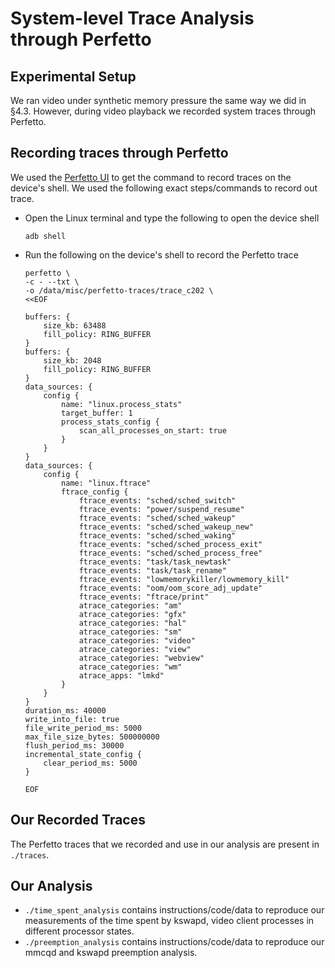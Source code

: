# System-level Trace Analysis through Perfetto

## Experimental Setup

We ran video under synthetic memory pressure the same way we did in §4.3. However, during video playback we recorded system traces through Perfetto.

## Recording traces through Perfetto

We used the [Perfetto UI](https://ui.perfetto.dev/#!/record) to get the command to record traces on the device's shell. We used the following exact steps/commands to record out trace.

- Open the Linux terminal and type the following to open the device shell
    ```
    adb shell
    ```
- Run the following on the device's shell to record the Perfetto trace
    ```
    perfetto \
    -c - --txt \
    -o /data/misc/perfetto-traces/trace_c202 \
    <<EOF

    buffers: {
        size_kb: 63488
        fill_policy: RING_BUFFER
    }
    buffers: {
        size_kb: 2048
        fill_policy: RING_BUFFER
    }
    data_sources: {
        config {
            name: "linux.process_stats"
            target_buffer: 1
            process_stats_config {
                scan_all_processes_on_start: true
            }
        }
    }
    data_sources: {
        config {
            name: "linux.ftrace"
            ftrace_config {
                ftrace_events: "sched/sched_switch"
                ftrace_events: "power/suspend_resume"
                ftrace_events: "sched/sched_wakeup"
                ftrace_events: "sched/sched_wakeup_new"
                ftrace_events: "sched/sched_waking"
                ftrace_events: "sched/sched_process_exit"
                ftrace_events: "sched/sched_process_free"
                ftrace_events: "task/task_newtask"
                ftrace_events: "task/task_rename"
                ftrace_events: "lowmemorykiller/lowmemory_kill"
                ftrace_events: "oom/oom_score_adj_update"
                ftrace_events: "ftrace/print"
                atrace_categories: "am"
                atrace_categories: "gfx"
                atrace_categories: "hal"
                atrace_categories: "sm"
                atrace_categories: "video"
                atrace_categories: "view"
                atrace_categories: "webview"
                atrace_categories: "wm"
                atrace_apps: "lmkd"
            }
        }
    }
    duration_ms: 40000
    write_into_file: true
    file_write_period_ms: 5000
    max_file_size_bytes: 500000000
    flush_period_ms: 30000
    incremental_state_config {
        clear_period_ms: 5000
    }

    EOF
    ```

## Our Recorded Traces

The Perfetto traces that we recorded and use in our analysis are present in `./traces`.

## Our Analysis

- `./time_spent_analysis` contains instructions/code/data to reproduce our measurements of the time spent by kswapd, video client processes in different processor states.
- `./preemption_analysis` contains instructions/code/data to reproduce our mmcqd and kswapd preemption analysis.